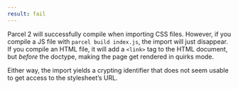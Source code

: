 ```yaml
---
result: fail
---
```


Parcel 2 will successfully compile when importing CSS files. However, if you compile a JS file with `parcel build index.js`, the import will just disappear. If you compile an HTML file, it will add a `<link>` tag to the HTML document, but _before_ the doctype, making the page get rendered in quirks mode.

Either way, the import yields a crypting identifier that does not seem usable to get access to the stylesheet’s URL.
